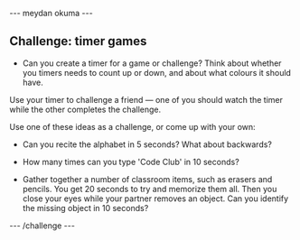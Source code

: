 \--- meydan okuma \---

## Challenge: timer games

+ Can you create a timer for a game or challenge? Think about whether you timers needs to count up or down, and about what colours it should have.

Use your timer to challenge a friend — one of you should watch the timer while the other completes the challenge.

Use one of these ideas as a challenge, or come up with your own:

+ Can you recite the alphabet in 5 seconds? What about backwards?

+ How many times can you type 'Code Club' in 10 seconds?

+ Gather together a number of classroom items, such as erasers and pencils. You get 20 seconds to try and memorize them all. Then you close your eyes while your partner removes an object. Can you identify the missing object in 10 seconds?

\--- /challenge \---